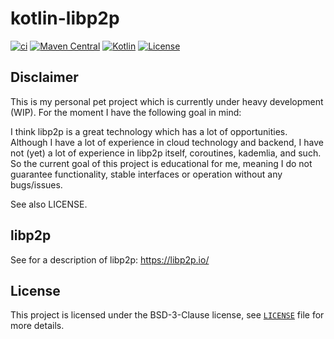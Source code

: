 # kotlin-libp2p

[![ci](https://github.com/erwin-kok/kotlin-libp2p/actions/workflows/ci.yaml/badge.svg)](https://github.com/erwin-kok/multiformat/actions/workflows/ci.yaml)
[![Maven Central](https://img.shields.io/maven-central/v/org.erwinkok.libp2p/kotlin-libp2p)](https://central.sonatype.com/artifact/org.erwinkok.libp2p/kotlin-libp2p)
[![Kotlin](https://img.shields.io/badge/kotlin-1.8.22-blue.svg?logo=kotlin)](http://kotlinlang.org)
[![License](https://img.shields.io/github/license/erwin-kok/kotlin-libp2p.svg)](https://github.com/erwin-kok/kotlin-libp2p/blob/master/LICENSE)

## Disclaimer

This is my personal pet project which is currently under heavy development (WIP). For the moment I have the following goal in mind:

I think libp2p is a great technology which has a lot of opportunities. Although I have a lot of experience in cloud technology and
backend, I have not (yet) a lot of experience in libp2p itself, coroutines, kademlia, and such. So the current goal of this project 
is educational for me, meaning I do not guarantee functionality, stable interfaces or operation without any bugs/issues.

See also LICENSE.

## libp2p

See for a description of libp2p: https://libp2p.io/

## License

This project is licensed under the BSD-3-Clause license, see [`LICENSE`](LICENSE) file for more details. 